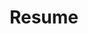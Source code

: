 ---
layout: default
title: Resume
permalink: /resume/
weight: 4
external_url: /pages/resume/Li-Wei_Yang.pdf
---